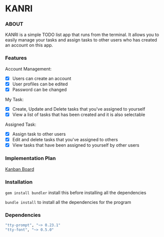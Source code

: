 # KANRI

### ABOUT

KANRI is a simple TODO list app that runs from the terminal. 
It allows you to easily manage your tasks and assign tasks to other users who has created an account on this app.

### Features

Account Management:
- [x] Users can create an account
- [x] User profiles can be edited
- [x] Password can be changed

My Task:
- [x] Create, Update and Delete tasks that you've assigned to yourself
- [x] View a list of tasks that has been created and it is also selectable

Assigned Task:
- [x] Assign task to other users
- [x] Edit and delete tasks that you've assigned to others
- [x] View tasks that have been assigned to yourself by other users

### Implementation Plan

[Kanban Board](https://trello.com/b/5EB9ft5d/t1a3-terminal-application)


### Installation

```gem install bundler``` install this before installing all the dependencies

```bundle install``` to install all the dependencies for the program

### Dependencies
```ruby
"tty-prompt", "~> 0.23.1"
"tty-font", "~> 0.5.0"
```